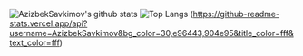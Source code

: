 ![AzizbekSavkimov's github stats](https://github-readme-stats.vercel.app/api?username=AzizbekSavkimov&show_icons=true&theme=algolia&count_private=true)
![Top Langs](https://github-readme-stats.vercel.app/api/top-langs/?username=AzizbekSavkimov&theme=algolia&layout=compact&langs_count=10&hide=Jupyter%20Notebook)
(https://github-readme-stats.vercel.app/api?username=AzizbekSavkimov&bg_color=30,e96443,904e95&title_color=fff&text_color=fff)
